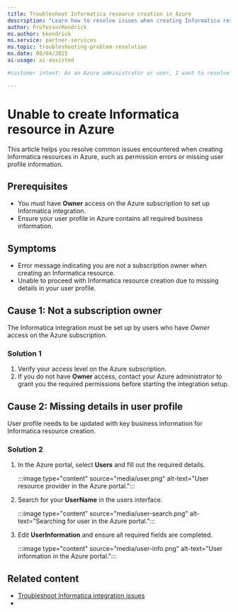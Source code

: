 ```yaml
---
title: Troubleshoot Informatica resource creation in Azure
description: "Learn how to resolve issues when creating Informatica resources in Azure, including permission and user profile requirements."
author: ProfessorKendrick
ms.author: kkendrick
ms.service: partner-services
ms.topic: troubleshooting-problem-resolution 
ms.date: 08/04/2025
ai-usage: ai-assisted

#customer intent: As an Azure administrator or user, I want to resolve issues creating Informatica resources so that I can successfully set up Informatica integration.

---
```

# Unable to create Informatica resource in Azure

This article helps you resolve common issues encountered when creating Informatica resources in Azure, such as permission errors or missing user profile information.

## Prerequisites

- You must have **Owner** access on the Azure subscription to set up Informatica integration.
- Ensure your user profile in Azure contains all required business information.

## Symptoms

- Error message indicating you are not a subscription owner when creating an Informatica resource.
- Unable to proceed with Informatica resource creation due to missing details in your user profile.

## Cause 1: Not a subscription owner

The Informatica integration must be set up by users who have _Owner_ access on the Azure subscription.

### Solution 1

1. Verify your access level on the Azure subscription.
1. If you do not have **Owner** access, contact your Azure administrator to grant you the required permissions before starting the integration setup.

## Cause 2: Missing details in user profile

User profile needs to be updated with key business information for Informatica resource creation.

### Solution 2

1. In the Azure portal, select **Users** and fill out the required details.

    :::image type="content" source="media/user.png" alt-text="User resource provider in the Azure portal.":::

1. Search for your **UserName** in the users interface.

    :::image type="content" source="media/user-search.png" alt-text="Searching for user in the Azure portal.":::

1. Edit **UserInformation** and ensure all required fields are completed.

    :::image type="content" source="media/user-info.png" alt-text="User information in the Azure portal.":::

## Related content

- [Troubleshoot Informatica integration issues](link.md)
-


